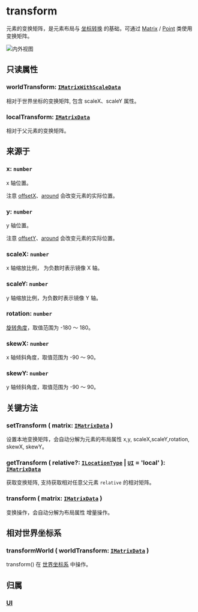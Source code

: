 <script setup>
import Case from '/component/Case.vue'
</script>

# transform

元素的变换矩阵，是元素布局与 [坐标转换](./point/) 的基础，可通过 [Matrix](/reference/math/Matrix.md) / [Point](/reference/math/Point.md) 类使用变换矩阵。

![内外视图](/svg/outer-inner.svg)

## 只读属性

### worldTransform: [`IMatrixWithScaleData`](/api/interfaces/IMatrixWithScaleData.md)

相对于世界坐标的变换矩阵, 包含 scaleX、scaleY 属性。

### localTransform: [`IMatrixData`](/api/interfaces/IMatrixData.md)

相对于父元素的变换矩阵。

## 来源于

### x: `number`

x 轴位置。

注意 [offsetX](/reference/property/offset)、[around](/reference/property/around) 会改变元素的实际位置。

### y: `number`

y 轴位置。

注意 [offsetY](/reference/property/offset)、[around](/reference/property/around) 会改变元素的实际位置。

### scaleX: `number`

x 轴缩放比例， 为负数时表示镜像 X 轴。

### scaleY: `number`

y 轴缩放比例，为负数时表示镜像 Y 轴。

### rotation: `number`

[旋转角度](../interface/math/Math.md#rotation)，取值范围为 -180 ～ 180。

### skewX: `number`

x 轴倾斜角度，取值范围为 -90 ～ 90。

### skewY: `number`

y 轴倾斜角度，取值范围为 -90 ～ 90。

## 关键方法

### setTransform ( matrix: [`IMatrixData`](/api/interfaces/IMatrixData.md) )

设置本地变换矩阵，会自动分解为元素的布局属性 x,y, scaleX,scaleY,rotation, skewX, skewY。

### getTransform ( relative?: [`ILocationType`](/api/modules.md#ilocationtype) | [`UI`](/reference/display/UI.md) = 'local' ): [`IMatrixData`](/api/interfaces/IMatrixData.md)

获取变换矩阵, 支持获取相对任意父元素 `relative` 的相对矩阵。

### transform ( matrix: [`IMatrixData`](/api/interfaces/IMatrixData.md) )

变换操作，会自动分解为布局属性 <badge>增量操作</badge>。

## 相对世界坐标系

### transformWorld ( worldTransform: [`IMatrixData`](/api/interfaces/IMatrixData.md) )

transform() 在 [世界坐标系](/guide/basic/coordinate.md#world) 中操作。

## 归属

### [UI](/reference/display/UI.md)
